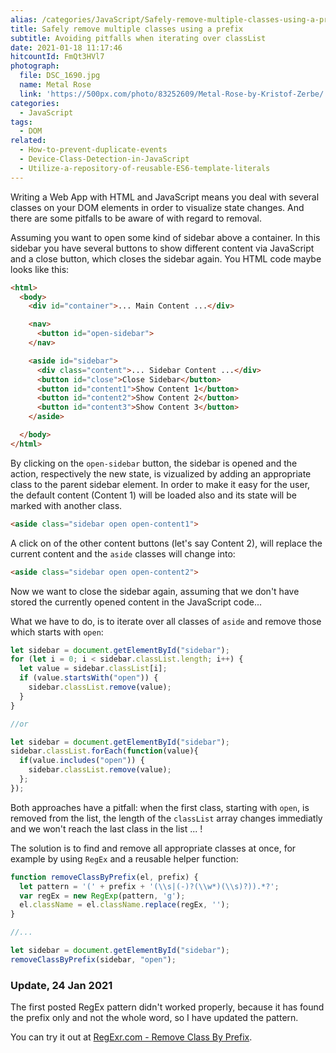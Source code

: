 ```yaml
---
alias: /categories/JavaScript/Safely-remove-multiple-classes-using-a-prefix/index.html
title: Safely remove multiple classes using a prefix
subtitle: Avoiding pitfalls when iterating over classList
date: 2021-01-18 11:17:46
hitcountId: FmQt3HVl7
photograph:
  file: DSC_1690.jpg
  name: Metal Rose
  link: 'https://500px.com/photo/83252609/Metal-Rose-by-Kristof-Zerbe/'
categories:
  - JavaScript
tags:
  - DOM
related:
  - How-to-prevent-duplicate-events
  - Device-Class-Detection-in-JavaScript
  - Utilize-a-repository-of-reusable-ES6-template-literals
---
```

Writing a Web App with HTML and JavaScript means you deal with several classes on your DOM elements in order to visualize state changes. And there are some pitfalls to be aware of with regard to removal.

Assuming you want to open some kind of sidebar above a container. In this sidebar you have several buttons to show different content via JavaScript and a close button, which closes the sidebar again. You HTML code maybe looks like this:

```html
<html>
  <body>
    <div id="container">... Main Content ...</div>

    <nav>
      <button id="open-sidebar">
    </nav>

    <aside id="sidebar">
      <div class="content">... Sidebar Content ...</div>
      <button id="close">Close Sidebar</button>
      <button id="content1">Show Content 1</button>
      <button id="content2">Show Content 2</button>
      <button id="content3">Show Content 3</button>
    </aside>

  </body>
</html>
```

By clicking on the ``open-sidebar`` button, the sidebar is opened and the action, respectively the new state, is vizualized by adding an appropriate class to the parent sidebar element. In order to make it easy for the user, the default content (Content 1) will be loaded also and its state will be marked with another class.

```html
<aside class="sidebar open open-content1">
```

A click on of the other content buttons (let's say Content 2), will replace the current content and the ``aside`` classes will change into:

```html
<aside class="sidebar open open-content2">
```

Now we want to close the sidebar again, assuming that we don't have stored the currently opened content in the JavaScript code...

<!-- more -->

What we have to do, is to iterate over all classes of ``aside`` and remove those which starts with ``open``:

```js
let sidebar = document.getElementById("sidebar");
for (let i = 0; i < sidebar.classList.length; i++) {
  let value = sidebar.classList[i];
  if (value.startsWith("open")) {
    sidebar.classList.remove(value);
  }
}

//or

let sidebar = document.getElementById("sidebar");
sidebar.classList.forEach(function(value){
  if(value.includes("open")) {
    sidebar.classList.remove(value);
  };
}); 
```

Both approaches have a pitfall: when the first class, starting with ``open``, is removed from the list, the length of the ``classList`` array changes immediatly and we won't reach the last class in the list ... !

The solution is to find and remove all appropriate classes at once, for example by using ``RegEx`` and a reusable helper function:

```js
function removeClassByPrefix(el, prefix) {
  let pattern = '(' + prefix + '(\\s|(-)?(\\w*)(\\s)?)).*?';
  var regEx = new RegExp(pattern, 'g');
  el.className = el.className.replace(regEx, '');
}

//...

let sidebar = document.getElementById("sidebar");
removeClassByPrefix(sidebar, "open");
```

### Update, 24 Jan 2021

The first posted RegEx pattern didn't worked properly, because it has found the prefix only and not the whole word, so I have updated the pattern.

You can try it out at [RegExr.com - Remove Class By Prefix](https://regexr.com/5ktn3).
